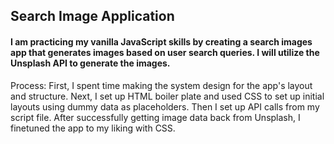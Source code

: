 ## Search Image Application

#### I am practicing my vanilla JavaScript skills by creating a search images app that generates images based on user search queries. I will utilize the Unsplash API to generate the images. 


Process:
First, I spent time making the system design for the app's layout and structure.
Next, I set up HTML boiler plate and used CSS to set up initial layouts using dummy data as placeholders.
Then I set up API calls from my script file.
After successfully getting image data back from Unsplash, I finetuned the app to my liking with CSS.